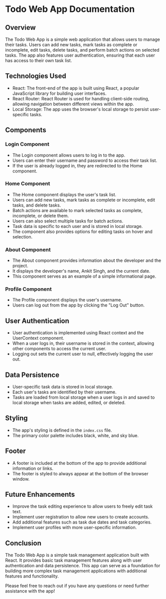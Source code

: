 # Todo Web App Documentation

## Overview
The Todo Web App is a simple web application that allows users to manage their tasks. Users can add new tasks, mark tasks as complete or incomplete, edit tasks, delete tasks, and perform batch actions on selected tasks. The app also features user authentication, ensuring that each user has access to their own task list.

## Technologies Used
- React: The front-end of the app is built using React, a popular JavaScript library for building user interfaces.
- React Router: React Router is used for handling client-side routing, allowing navigation between different views within the app.
- Local Storage: The app uses the browser's local storage to persist user-specific tasks.

## Components

### Login Component
- The Login component allows users to log in to the app.
- Users can enter their username and password to access their task list.
- If the user is already logged in, they are redirected to the Home component.

### Home Component
- The Home component displays the user's task list.
- Users can add new tasks, mark tasks as complete or incomplete, edit tasks, and delete tasks.
- Batch actions are available to mark selected tasks as complete, incomplete, or delete them.
- Users can also select multiple tasks for batch actions.
- Task data is specific to each user and is stored in local storage.
- The component also provides options for editing tasks on hover and selection.

### About Component
- The About component provides information about the developer and the project.
- It displays the developer's name, Ankit Singh, and the current date.
- This component serves as an example of a simple informational page.

### Profile Component
- The Profile component displays the user's username.
- Users can log out from the app by clicking the "Log Out" button.


## User Authentication
- User authentication is implemented using React context and the UserContext component.
- When a user logs in, their username is stored in the context, allowing other components to access the current user.
- Logging out sets the current user to null, effectively logging the user out.

## Data Persistence
- User-specific task data is stored in local storage.
- Each user's tasks are identified by their username.
- Tasks are loaded from local storage when a user logs in and saved to local storage when tasks are added, edited, or deleted.

## Styling
- The app's styling is defined in the `index.css` file.
- The primary color palette includes black, white, and sky blue.

## Footer
- A footer is included at the bottom of the app to provide additional information or links.
- The footer is styled to always appear at the bottom of the browser window.

## Future Enhancements
- Improve the task editing experience to allow users to freely edit task text.
- Implement user registration to allow new users to create accounts.
- Add additional features such as task due dates and task categories.
- Implement user profiles with more user-specific information.

## Conclusion
The Todo Web App is a simple task management application built with React. It provides basic task management features along with user authentication and data persistence. This app can serve as a foundation for building more complex task management applications with additional features and functionality.

Please feel free to reach out if you have any questions or need further assistance with the app!
